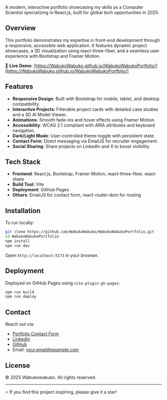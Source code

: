  A modern, interactive portfolio showcasing my skills as a Computer Scientist specializing in React.js, built for global tech opportunities in 2025.

## Overview

 This portfolio demonstrates my expertise in front-end development through a responsive, accessible web application. It features dynamic project showcases, a 3D visualization using react-three-fiber, and a seamless user experience with Bootstrap and Framer Motion.

 🔗 **Live Demo**: [https://WabukoWabuko.github.io/WabukoWabukoPortfolio/](https://WabukoWabuko.github.io/WabukoWabukoPortfolio/)

 ## Features

 - **Responsive Design**: Built with Bootstrap for mobile, tablet, and desktop compatibility.
 - **Interactive Projects**: Filterable project cards with detailed case studies and a 3D AI Model Viewer.
 - **Animations**: Smooth fade-ins and hover effects using Framer Motion.
 - **Accessibility**: WCAG 2.1 compliant with ARIA attributes and keyboard navigation.
 - **Dark/Light Mode**: User-controlled theme toggle with persistent state.
 - **Contact Form**: Direct messaging via EmailJS for recruiter engagement.
 - **Social Sharing**: Share projects on LinkedIn and X to boost visibility.

 ## Tech Stack

 - **Frontend**: React.js, Bootstrap, Framer Motion, react-three-fiber, react-share
 - **Build Tool**: Vite
 - **Deployment**: GitHub Pages
 - **Others**: EmailJS for contact form, react-router-dom for routing

 ## Installation

 To run locally:

 ```bash
 git clone https://github.com/WabukoWabuko/WabukoWabukoPortfolio.git
 cd WabukoWabukoPortfolio
 npm install
 npm run dev
 ```

 Open `http://localhost:5173` in your browser.

 ## Deployment

 Deployed on GitHub Pages using `vite-plugin-gh-pages`:

 ```bash
 npm run build
 npm run deploy
 ```

 ## Contact

 Reach out via:
 - [Portfolio Contact Form](https://WabukoWabuko.github.io/WabukoWabukoPortfolio/contact)
 - [LinkedIn](https://www.linkedin.com/in/wabuko-wabuko-431669209/)
 - [GitHub](https://github.com/WabukoWabuko)
 - Email: your.email@example.com

 ## License

 © 2025 Wabukowabuko. All rights reserved.

 ---

 ⭐ If you find this project inspiring, please give it a star!
